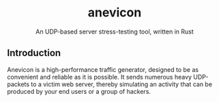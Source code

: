 <div align="center">
  <h1>anevicon</h1>
  
  An UDP-based server stress-testing tool, written in Rust
</div>

## Introduction
Anevicon is a high-performance traffic generator, designed to be as convenient and reliable as it is possible. It sends numerous heavy UDP-packets to a victim web server, thereby simulating an activity that can be produced by your end users or a group of hackers.
